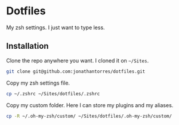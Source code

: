 # Dotfiles

My zsh settings. I just want to type less.

## Installation
Clone the repo anywhere you want. I cloned it on `~/Sites`.
```bash
git clone git@github.com:jonathantorres/dotfiles.git
```

Copy my zsh settings file.
```bash
cp ~/.zshrc ~/Sites/dotfiles/.zshrc
```

Copy my custom folder. Here I can store my plugins and my aliases.
```bash
cp -R ~/.oh-my-zsh/custom/ ~/Sites/dotfiles/.oh-my-zsh/custom/
```
